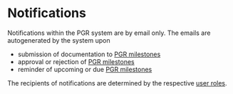 # Notifications

Notifications within the PGR system are by email only. The emails are autogenerated by the system upon 
* submission of documentation to [PGR milestones](milestone)
* approval or rejection of [PGR milestones](milestone)
* reminder of upcoming or due [PGR milestones](milestone)

The recipients of notifications are determined by the respective [user roles](roles).